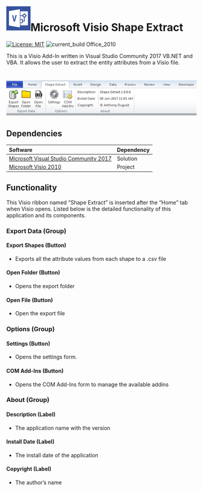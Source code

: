 <img align="left" src="Resources/VisioAddin.png" width="64px" >

# Microsoft Visio Shape Extract
[![License: MIT](https://img.shields.io/badge/License-MIT-yellow.svg)](LICENSE "MIT License Copyright © 2017 Anthony Duguid")
![current_build Office_2010](https://img.shields.io/badge/current_build-Office_2010-red.svg)

This is a Visio Add-In written in Visual Studio Community 2017 VB.NET and VBA. It allows the user to extract the entity attributes from a Visio file.

<!---
[![star this repo](http://githubbadges.com/star.svg?user=aduguid&repo=MicrosoftVisioShapeExtract&style=flat&color=fff&background=007ec6)](http://github.com/aduguid/MicrosoftVisioShapeExtract)
[![fork this repo](http://githubbadges.com/fork.svg?user=aduguid&repo=MicrosoftVisioShapeExtract&style=flat&color=fff&background=007ec6)](http://github.com/aduguid/MicrosoftVisioShapeExtract/fork)
--->
<h1 align="left">
  <img src="Images/toolbar.png" alt="MyToolbar" />
</h1>

## Dependencies
|Software                        |Dependency                 |
|:-------------------------------|:--------------------------|
|[Microsoft Visual Studio Community 2017](https://www.visualstudio.com/vs/whatsnew/)|Solution|
|[Microsoft Visio 2010](https://www.microsoft.com/en-au/software-download/office)|Project|

## Functionality
This Visio ribbon named “Shape Extract” is inserted after the “Home” tab when Visio opens.  Listed below is the detailed functionality of this application and its components.  

### Export Data (Group)

####	Export Shapes (Button)
* Exports all the attribute values from each shape to a .csv file

####	Open Folder (Button)
* Opens the export folder

#### Open File (Button)
* Open the export file

###	Options (Group)

####	Settings (Button)
* Opens the settings form.

####	COM Add-Ins (Button)
* Opens the COM Add-Ins form to manage the available addins

###	About (Group)

#### Description (Label)
* The application name with the version

#### Install Date (Label)
* The install date of the application

#### Copyright (Label)
* The author’s name
